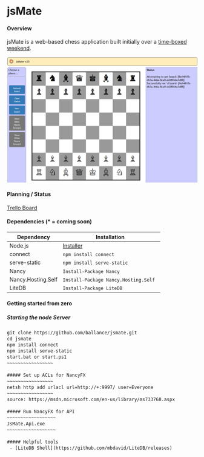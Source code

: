 # jsMate

#### Overview
jsMate is a web-based chess application built initially over a [time-boxed weekend](https://github.com/ballance/jsmate/graphs/punch-card).

![jsMate screenshot](https://github.com/ballance/jsmate/blob/master/project_resources/jsmate-screenshot_v_0_5.png "jsMate screenshot")


#### Planning / Status
[Trello Board](https://trello.com/b/rEdr94uM/jsmate-kanban-board)

#### Dependencies (* = coming soon)
| Dependency         | Installation |
| ------------------ | ------------ |
| Node.js            | [Installer](https://nodejs.org/en/download/) |
| connect            | `npm install connect` |
| serve-static       | `npm install serve-static` |
| Nancy              | `Install-Package Nancy` |
| Nancy.Hosting.Self | `Install-Package Nancy.Hosting.Self ` |
| LiteDB             | `Install-Package LiteDB`  |

#### Getting started from zero

##### Starting the node Server
~~~~~~~~~~~~~~~~~~~
git clone https://github.com/ballance/jsmate.git
cd jsmate
npm install connect
npm install serve-static
start.bat or start.ps1
~~~~~~~~~~~~~~~~~

##### Set up ACLs for NancyFX
~~~~~~~~~~~~~~~~~
netsh http add urlacl url=http://+:9997/ user=Everyone
~~~~~~~~~~~~~~~~~
source: https://msdn.microsoft.com/en-us/library/ms733768.aspx

##### Run NancyFX for API
~~~~~~~~~~~~~~~~~~
JsMate.Api.exe
~~~~~~~~~~~~~~~~~~

##### Helpful tools
 - [LiteDB Shell](https://github.com/mbdavid/LiteDB/releases)
